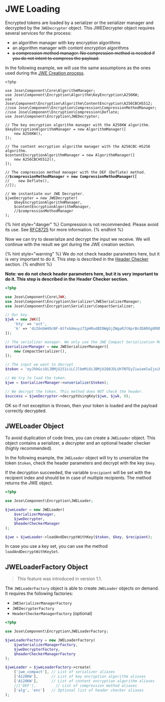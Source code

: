 # JWE Loading

Encrypted tokens are loaded by a serializer or the serializer manager and decrypted by the `JWEDecrypter` object. This JWEDecrypter object requires several services for the process:

* an algorithm manager with key encryption algorithms
* an algorithm manager with content encryption algorithms
* ~~a compression method manager. No compression method is needed if you do not intent to compress the payload.~~

In the following example, we will use the same assumptions as the ones used during the [JWE Creation process](jwe-creation.md).

<pre class="language-php"><code class="lang-php">&#x3C;?php

use Jose\Component\Core\AlgorithmManager;
use Jose\Component\Encryption\Algorithm\KeyEncryption\A256KW;
use Jose\Component\Encryption\Algorithm\ContentEncryption\A256CBCHS512;
//use Jose\Component\Encryption\Compression\CompressionMethodManager;
//use Jose\Component\Encryption\Compression\Deflate;
use Jose\Component\Encryption\JWEDecrypter;

// The key encryption algorithm manager with the A256KW algorithm.
$keyEncryptionAlgorithmManager = new AlgorithmManager([
    new A256KW(),
]);

// The content encryption algorithm manager with the A256CBC-HS256 algorithm.
$contentEncryptionAlgorithmManager = new AlgorithmManager([
    new A256CBCHS512(),
]);

// The compression method manager with the DEF (Deflate) method.
<strong>//$compressionMethodManager = new CompressionMethodManager([
</strong>//    new Deflate(),
//]);

// We instantiate our JWE Decrypter.
$jweDecrypter = new JWEDecrypter(
    $keyEncryptionAlgorithmManager,
    $contentEncryptionAlgorithmManager,
    //$compressionMethodManager
);
</code></pre>

{% hint style="danger" %}
Compression is not recommended. Please avoid its use. See [RFC8725](https://datatracker.ietf.org/doc/html/rfc8725#section-3.6) for more information.
{% endhint %}

Now we can try to deserialize and decrypt the input we receive. We will continue with the result we got during the JWE creation section.

{% hint style="warning" %}
We do not check header parameters here, but it is very important to do it. This step is described in the [Header Checker](../header-checker.md) section.
{% endhint %}

**Note: we do not check header parameters here, but it is very important to do it. This step is described in the Header Checker section.**

```php
<?php

use Jose\Component\Core\JWK;
use Jose\Component\Encryption\Serializer\JWESerializerManager;
use Jose\Component\Encryption\Serializer\CompactSerializer;

// Our key.
$jwk = new JWK([
    'kty' => 'oct',
    'k' => 'dzI6nbW4OcNF-AtfxGAmuyz7IpHRudBI0WgGjZWgaRJt6prBn3DARXgUR8NVwKhfL43QBIU2Un3AvCGCHRgY4TbEqhOi8-i98xxmCggNjde4oaW6wkJ2NgM3Ss9SOX9zS3lcVzdCMdum-RwVJ301kbin4UtGztuzJBeg5oVN00MGxjC2xWwyI0tgXVs-zJs5WlafCuGfX1HrVkIf5bvpE0MQCSjdJpSeVao6-RSTYDajZf7T88a2eVjeW31mMAg-jzAWfUrii61T_bYPJFOXW8kkRWoa1InLRdG6bKB9wQs9-VdXZP60Q4Yuj_WZ-lO7qV9AEFrUkkjpaDgZT86w2g',
]);

// The serializer manager. We only use the JWE Compact Serialization Mode.
$serializerManager = new JWESerializerManager([
    new CompactSerializer(),
]);

// The input we want to decrypt
$token = 'eyJhbGciOiJBMjU2S1ciLCJlbmMiOiJBMjU2Q0JDLUhTNTEyIiwiemlwIjoiREVGIn0.9RLpf3Gauf05QPNCMzPcH4XNBLmH0s3e-YWwOe57MTG844gnc-g2ywfXt_R0Q9qsR6WhkmQEhdLk2CBvfqr4ob4jFlvJK0yW.CCvfoTKO9tQlzCvbAuFAJg.PxrDlsbSRcxC5SuEJ84i9E9_R3tCyDQsEPTIllSCVxVcHiPOC2EdDlvUwYvznirYP6KMTdKMgLqxB4BwI3CWtys0fceSNxrEIu_uv1WhzJg.4DnyeLEAfB4I8Eq0UobnP8ymlX1UIfSSADaJCXr3RlU';

// We try to load the token.
$jwe = $serializerManager->unserialize($token);

// We decrypt the token. This method does NOT check the header.
$success = $jweDecrypter->decryptUsingKey($jwe, $jwk, 0);
```

OK so if not exception is thrown, then your token is loaded and the payload correctly decrypted.

## JWELoader Object

To avoid duplication of code lines, you can create a `JWELoader` object. This object contains a serializer, a decrypter and an optional header checker (highly recommended).

In the following example, the `JWELoader` object will try to unserialize the token `$token`, check the header parameters and decrypt with the key `$key`.

If the decryption succeeded, the variable `$recipient` will be set with the recipient index and should be in case of multiple recipients. The method returns the JWE object.

```php
<?php

use Jose\Component\Encryption\JWELoader;

$jweLoader = new JWELoader(
    $serializerManager,
    $jweDecrypter,
    $headerCheckerManager
);

$jwe = $jweLoader->loadAndDecryptWithKey($token, $key, $recipient);
```

In case you use a key set, you can use the method `loadAndDecryptWithKeySet`.

## JWELoaderFactory Object

> This feature was introduced in version 1.1.

The `JWELoaderFactory` object is able to create `JWELoader` objects on demand. It requires the following factories:

* `JWESerializerManagerFactory`
* `JWEDecrypterFactory`
* `HeaderCheckerManagerFactory` (optional)

```php
<?php

use Jose\Component\Encryption\JWELoaderFactory;

$jweLoaderFactory = new JWELoaderFactory(
    $jweSerializerManagerFactory,
    $jweDecrypterFactory,
    $headerCheckerManagerFactory
);

$jweLoader = $jweLoaderFactory->create(
    ['jwe_compact'], // List of serializer aliases
    ['A128KW'],      // List of key encryption algorithm aliases
    ['A128KW'],      // List of content encryption algorithm aliases
    //['DEF'],         // List of compression method aliases
    ['alg', 'enc']   // Optional list of header checker aliases
);
```
